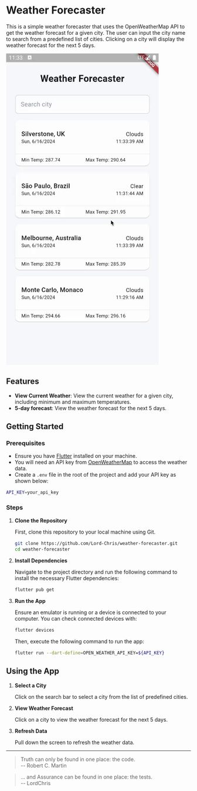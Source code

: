 # Weather Forecaster

This is a simple weather forecaster that uses the OpenWeatherMap API to get the weather forecast for a given city. The user can input the city name to search from a predefined list of cities. Clicking on a city will display the weather forecast for the next 5 days.

![Weather Forecaster](videos/Weather%20Forecaster.gif)

## Features

- **View Current Weather**: View the current weather for a given city, including minimum and maximum temperatures.
- **5-day forecast**: View the weather forecast for the next 5 days.

## Getting Started

### Prerequisites

- Ensure you have [Flutter](https://flutter.dev/docs/get-started/install) installed on your machine.
- You will need an API key from [OpenWeatherMap](https://openweathermap.org/api) to access the weather data.
- Create a `.env` file in the root of the project and add your API key as shown below:

```bash
API_KEY=your_api_key
```

### Steps

1. **Clone the Repository**

   First, clone this repository to your local machine using Git.

   ```bash
   git clone https://github.com/Lord-Chris/weather-forecaster.git
   cd weather-forecaster
   ```

2. **Install Dependencies**

   Navigate to the project directory and run the following command to install the necessary Flutter dependencies:

   ```bash
   flutter pub get
   ```

3. **Run the App**

   Ensure an emulator is running or a device is connected to your computer. You can check connected devices with:

   ```bash
   flutter devices
   ```

   Then, execute the following command to run the app:

   ```bash
   flutter run --dart-define=OPEN_WEATHER_API_KEY=${API_KEY} 
   ```

## Using the App

1. **Select a City**

   Click on the search bar to select a city from the list of predefined cities.

2. **View Weather Forecast**

   Click on a city to view the weather forecast for the next 5 days.

3. **Refresh Data**
   
   Pull down the screen to refresh the weather data.

---
> Truth can only be found in one place: the code. <br/>
> -- Robert C. Martin

> ... and Assurance can be found in one place: the tests.<br>
> -- LordChris
